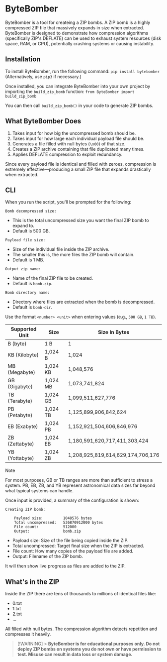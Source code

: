 # ByteBomber

ByteBomber is a tool for createing a ZIP bombs. A ZIP bomb is a highly compressed ZIP file that massively expands in size when extracted. ByteBomber is designed to demonstrate how compression algorithms (specifically ZIP's DEFLATE) can be used to exhaust system resources (disk space, RAM, or CPU), potentially crashing systems or causing instability.

## Installation

To install ByteBomber, run the following command: `pip install bytebomber` (Alternatively, use `pip3` if necessary.)

Once installed, you can integrate ByteBomber into your own project by importing the `build_zip_bomb` function: `from ByteBomber import build_zip_bomb`

You can then call `build_zip_bomb()` in your code to generate ZIP bombs.

## What ByteBomber Does

1. Takes input for how big the uncompressed bomb should be.
2. Takes input for how large each individual payload file should be.
3. Generates a file filled with null bytes (`\x00`) of that size.
4. Creates a ZIP archive containing that file duplicated many times.
5. Applies DEFLATE compression to exploit redundancy.

Since every payload file is identical and filled with zeroes, compression is extremely effective—producing a small ZIP file that expands drastically when extracted.

## CLI

When you run the script, you'll be prompted for the following:

`Bomb decompressed size:`

- This is the total uncompressed size you want the final ZIP bomb to expand to.
- Default is 500 GB.

`Payload file size:`

- Size of the individual file inside the ZIP archive.
- The smaller this is, the more files the ZIP bomb will contain.
- Default is 1 MB.

`Output zip name:`

- Name of the final ZIP file to be created.
- Default is `bomb.zip`.

`Bomb directory name:`

- Directory where files are extracted when the bomb is decompressed.
- Default is `bomb-dir`.

Use the format `<number> <unit>` when entering values (e.g., `500 GB`, `1 TB`).

| Supported Unit | Size     | Size In Bytes                     |
| -------------- | -------- | --------------------------------- |
| B (byte)       | 1 B      | 1                                 |
| KB (Kilobyte)  | 1,024 B  | 1,024                             |
| MB (Megabyte)  | 1,024 KB | 1,048,576                         |
| GB (Gigabyte)  | 1,024 MB | 1,073,741,824                     |
| TB (Terabyte)  | 1,024 GB | 1,099,511,627,776                 |
| PB (Petabyte)  | 1,024 TB | 1,125,899,906,842,624             |
| EB (Exabyte)   | 1,024 PB | 1,152,921,504,606,846,976         |
| ZB (Zettabyte) | 1,024 EB | 1,180,591,620,717,411,303,424     |
| YB (Yottabyte) | 1,024 ZB | 1,208,925,819,614,629,174,706,176 |

> [!NOTE]
> For most purposes, GB or TB ranges are more than sufficient to stress a system. PB, EB, ZB, and YB represent astronomical data sizes far beyond what typical systems can handle.

Once input is provided, a summary of the configuration is shown:

```
Creating ZIP bomb:

    Payload size:         1048576 bytes
    Total uncompressed:   536870912000 bytes
    File count:           512000
    Output:               bomb.zip
```

- Payload size: Size of the file being copied inside the ZIP.
- Total uncompressed: Target final size when the ZIP is extracted.
- File count: How many copies of the payload file are added.
- Output: Filename of the ZIP bomb.

It will then show live progress as files are added to the ZIP.

## What's in the ZIP

Inside the ZIP there are tens of thousands to millions of identical files like:

- 0.txt
- 1.txt
- 2.txt
- ...

All filled with null bytes. The compression algorithm detects repetition and compresses it heavily.

> [!WARNING] > **ByteBomber is for educational purposes only. Do not deploy ZIP bombs on systems you do not own or have permission to test. Misuse can result in data loss or system damage.**
